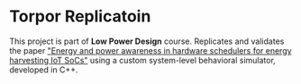 # Torpor Replicatoin
This project is part of **Low Power Design** course.
Replicates and validates the paper ["Energy and power awareness in hardware schedulers for energy harvesting IoT SoCs"](https://www.sciencedirect.com/science/article/abs/pii/S0167926018305480#:~:text=To%20use%20harvested%20energy%20efficiently,on%20different%20application%2Dspecific%20parameters.) using a custom system-level behavioral simulator, developed in C++.


